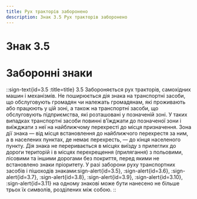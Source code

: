 ```yaml
---
title: Рух тракторів заборонено
description: Знак 3.5 Рух тракторів заборонено
---
```

# Знак 3.5
# Заборонні знаки
::sign-text{id=3.5 :title=title}
3.5 Забороняється рух тракторів, самохідних машин і механізмів.
Не поширюється дія знака на транспортні засоби, що обслуговують громадян чи належать громадянам, які проживають або працюють у цій зоні, а також на транспортні засоби, що обслуговують підприємства, які розташовані у позначеній зоні. У таких випадках транспортні засоби повинні в’їжджати до позначеної зони і виїжджати з неї на найближчому перехресті до місця призначення.
Зона дії знака — від місця встановлення до найближчого перехрестя за ним, а в населених пунктах, де немає перехресть, — до кінця населеного пункту. Дія знака не переривається в місцях виїзду з прилеглих до дороги територій і в місцях перехрещення (прилягання) з польовими, лісовими та іншими дорогами без покриття, перед якими не встановлено знаки пріоритету.
У разі заборони руху транспортних засобів і пішоходів знаками:sign-alert{id=3.5}, :sign-alert{id=3.6}, :sign-alert{id=3.7}, :sign-alert{id=3.8}, :sign-alert{id=3.9}, :sign-alert{id=3.10}, :sign-alert{id=3.11} на одному знакові може бути нанесено не більше трьох їх символів, розділених між собою.
::